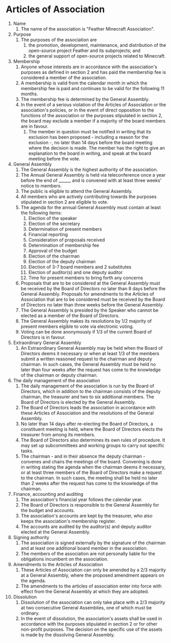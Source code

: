 # Articles of Association
1. Name
    1. The name of the association is "Feather Minecraft Association".
2. Purpose
    1. The purposes of the association are
        1. the promotion, development, maintenance, and distribution of the open-source project Feather and its subprojects; and
        2. the general support of open-source projects related to Minecraft.
3. Membership
    1. Anyone whose interests are in accordance with the association's purposes as defined in section 2 and has paid the membership fee is considered a member of the association.
    2. A membership is valid from the calendar month in which the membership fee is paid and continues to be valid for the following 11 months.
    3. The membership fee is determined by the General Assembly.
    4. In the event of a serious violation of the Articles of Association or the association's policies, or in the event of direct opposition to the functions of the association or the purposes stipulated in section 2, the board may exclude a member if a majority of the board members are in favour.
        1. The member in question must be notified in writing that its exclusion has been proposed - including a reason for the exclusion -, no later than 14 days before the board meeting where the decision is made. The member has the right to give an explanation to the board in writing, and speak at the board meeting before the vote. 
4. General Assembly
    1. The General Assembly is the highest authority of the association.
    2. The Annual General Assembly is held via teleconference once a year before the end of ______ and is convened with at least three weeks' notice to members.
    3. The public is eligible to attend the General Assembly.
    4. All members who are actively contributing towards the purposes stipulated in section 2 are eligible to vote.
    5. The agenda for the annual General Assembly must contain at least the following items:
        1. Election of the speaker
        2. Election of the secretary
        3. Determination of present members
        4. Financial reporting
        5. Consideration of proposals received
        6. Determination of membership fee
        7. Approval of the budget
        8. Election of the chairman
        9. Election of the deputy chairman
        10. Election of 3-7 board members and 2 substitutes
        11. Election of auditor(s) and one deputy auditor
        12. Time for present members to bring forth any concerns
    6. Proposals that are to be considered at the General Assembly must be received by the Board of Directors no later than 8 days before the General Assembly. Proposals for amendments to the Articles of Association that are to be considered must be received by the Board of Directors no later than three weeks before the General Assembly.
    7. The General Assembly is presided by the Speaker who cannot be elected as a member of the Board of Directors.
    8. The General Assembly makes its resolutions by 1/2 majority of present members elgible to vote via electronic voting.
    9. Voting can be done anonymously if 1/3 of the current Board of Directors is in favour.
5. Extraordinary General Assembly
    1. An Extraordinary General Assembly may be held when the Board of Directors deems it necessary or when at least 1/3 of the members submit a written reasoned request to the chairman and deputy chairman. In such cases, the General Assembly must be held no later than four weeks after the request has come to the knowledge of the chairman or deputy chairman.
6. The daily management of the association
    1. The daily management of the association is run by the Board of Directors, which in addition to the chairman consists of the deputy chairman, the treasurer and two to six additional members. The Board of Directors is elected by the General Assembly.
    2. The Board of Directors leads the association in accordance with these Articles of Association and the resolutions of the General Assembly.
    3. No later than 14 days after re-electing the Board of Directors, a constituent meeting is held, where the Board of Directors elects the treasurer from among its members.
    4. The Board of Directors also determines its own rules of procedure. It may set up subcommittees and working groups to carry out specific tasks.
    5. The chairman - and in their absence the deputy chairman - convenes and chairs the meetings of the board. Convening is done in writing stating the agenda when the chairman deems it necessary, or at least three members of the Board of Directors make a request to the chairman. In such cases, the meeting shall be held no later than 2 weeks after the request has come to the knowledge of the chairman.
7. Finance, accounting and auditing
    1. The association's financial year follows the calendar year.
    2. The Board of Directors is responsible to the General Assembly for the budget and accounts.
    3. The association's accounts are kept by the treasurer, who also keeps the association's membership register.
    4. The accounts are audited by the auditor(s) and deputy auditor elected at the General Assembly.
8. Signing authority
    1. The association is signed externally by the signature of the chairman and at least one additional board member in the association.
    2. The members of the association are not personally liable for the obligations incumbent on the association.
9. Amendments to the Articles of Association
    1. These Articles of Association can only be amended by a 2/3 majority at a General Assembly, where the proposed amendment appears on the agenda.
    2. The amendments to the articles of association enter into force with effect from the General Assembly at which they are adopted.
10. Dissolution
    1. Dissolution of the association can only take place with a 2/3 majority at two consecutive General Assemblies, one of which must be ordinary.
    2. In the event of dissolution, the association's assets shall be used in accordance with the purposes stipulated in section 2 or for other non-profit purposes. The decision on the specific use of the assets is made by the dissolving General Assembly.
